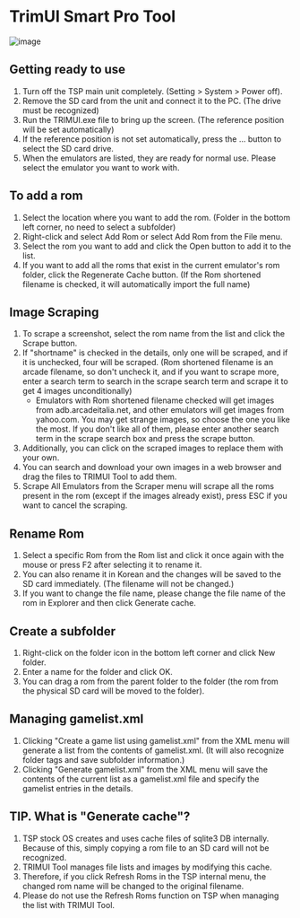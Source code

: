 # TrimUI Smart Pro Tool

![image](https://github.com/user-attachments/assets/f2ece30c-c5ff-495c-9813-f6fb26bd4aac)


## Getting ready to use
1. Turn off the TSP main unit completely. (Setting > System > Power off).
2. Remove the SD card from the unit and connect it to the PC. (The drive must be recognized)
3. Run the TRIMUI.exe file to bring up the screen. (The reference position will be set automatically)
4. If the reference position is not set automatically, press the ... button to select the SD card drive.
5. When the emulators are listed, they are ready for normal use. Please select the emulator you want to work with.

## To add a rom
1. Select the location where you want to add the rom. (Folder in the bottom left corner, no need to select a subfolder)
2. Right-click and select Add Rom or select Add Rom from the File menu.
3. Select the rom you want to add and click the Open button to add it to the list.
4. If you want to add all the roms that exist in the current emulator's rom folder, click the Regenerate Cache button. (If the Rom shortened filename is checked, it will automatically import the full name)

## Image Scraping
1. To scrape a screenshot, select the rom name from the list and click the Scrape button.
2. If "shortname" is checked in the details, only one will be scraped, and if it is unchecked, four will be scraped. (Rom shortened filename is an arcade filename, so don't uncheck it, and if you want to scrape more, enter a search term to search in the scrape search term and scrape it to get 4 images unconditionally)
   - Emulators with Rom shortened filename checked will get images from adb.arcadeitalia.net, and other emulators will get images from yahoo.com. You may get strange images, so choose the one you like the most. If you don't like all of them, please enter another search term in the scrape search box and press the scrape button.
3. Additionally, you can click on the scraped images to replace them with your own.
4. You can search and download your own images in a web browser and drag the files to TRIMUI Tool to add them.
5. Scrape All Emulators from the Scraper menu will scrape all the roms present in the rom (except if the images already exist), press ESC if you want to cancel the scraping.

## Rename Rom
1. Select a specific Rom from the Rom list and click it once again with the mouse or press F2 after selecting it to rename it.
2. You can also rename it in Korean and the changes will be saved to the SD card immediately. (The filename will not be changed.)
3. If you want to change the file name, please change the file name of the rom in Explorer and then click Generate cache.​

## Create a subfolder
1. Right-click on the folder icon in the bottom left corner and click New folder.
2. Enter a name for the folder and click OK.
3. You can drag a rom from the parent folder to the folder (the rom from the physical SD card will be moved to the folder).

## Managing gamelist.xml
1. Clicking "Create a game list using gamelist.xml" from the XML menu will generate a list from the contents of gamelist.xml. (It will also recognize folder tags and save subfolder information.)
2. Clicking "Generate gamelist.xml" from the XML menu will save the contents of the current list as a gamelist.xml file and specify the gamelist entries in the details.

## TIP. What is "Generate cache"?
 1. TSP stock OS creates and uses cache files of sqlite3 DB internally. Because of this, simply copying a rom file to an SD card will not be recognized.
 2. TRIMUI Tool manages file lists and images by modifying this cache.
 3. Therefore, if you click Refresh Roms in the TSP internal menu, the changed rom name will be changed to the original filename.
 4. Please do not use the Refresh Roms function on TSP when managing the list with TRIMUI Tool.
